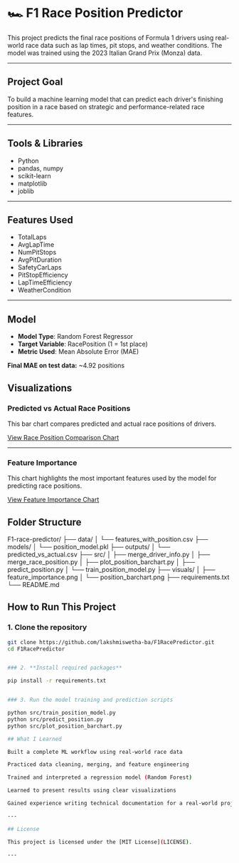 # 🏎️ F1 Race Position Predictor

This project predicts the final race positions of Formula 1 drivers using real-world race data such as lap times, pit stops, and weather conditions. The model was trained using the 2023 Italian Grand Prix (Monza) data.

---

## Project Goal

To build a machine learning model that can predict each driver's finishing position in a race based on strategic and performance-related race features.

---

## Tools & Libraries

- Python
- pandas, numpy
- scikit-learn
- matplotlib
- joblib

---

## Features Used

- TotalLaps
- AvgLapTime
- NumPitStops
- AvgPitDuration
- SafetyCarLaps
- PitStopEfficiency
- LapTimeEfficiency
- WeatherCondition

---

## Model

- **Model Type**: Random Forest Regressor
- **Target Variable**: RacePosition (1 = 1st place)
- **Metric Used**: Mean Absolute Error (MAE)

**Final MAE on test data:** ~4.92 positions

## Visualizations

### Predicted vs Actual Race Positions

This bar chart compares predicted and actual race positions of drivers.

[View Race Position Comparison Chart](visuals/position_barchart.png)

---

### Feature Importance

This chart highlights the most important features used by the model for predicting race positions.

[View Feature Importance Chart](visuals/feature_importance.png)


## Folder Structure

F1-race-predictor/
├── data/
│   └── features_with_position.csv
├── models/
│   └── position_model.pkl
├── outputs/
│   └── predicted_vs_actual.csv
├── src/
│   ├── merge_driver_info.py
│   ├── merge_race_position.py
│   ├── plot_position_barchart.py
│   ├── predict_position.py
│   └── train_position_model.py 
├── visuals/
│   ├── feature_importance.png 
│   └── position_barchart.png
├── requirements.txt
└── README.md

## How to Run This Project

### 1. Clone the repository

```bash
git clone https://github.com/lakshmiswetha-ba/F1RacePredictor.git
cd F1RacePredictor


### 2. **Install required packages**

pip install -r requirements.txt


### 3. Run the model training and prediction scripts

python src/train_position_model.py
python src/predict_position.py
python src/plot_position_barchart.py

## What I Learned

Built a complete ML workflow using real-world race data

Practiced data cleaning, merging, and feature engineering

Trained and interpreted a regression model (Random Forest)

Learned to present results using clear visualizations

Gained experience writing technical documentation for a real-world project

---

## License

This project is licensed under the [MIT License](LICENSE).

---
